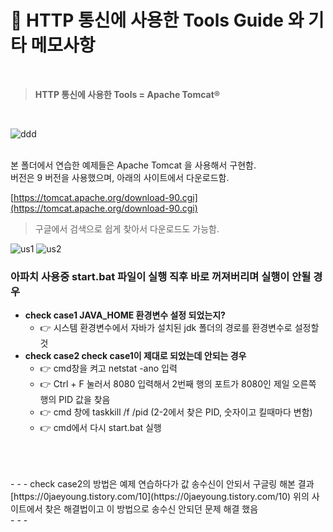 # :floppy_disk: HTTP 통신에 사용한 Tools Guide 와 기타 메모사항
<br>

> **HTTP 통신에 사용한 Tools = Apache Tomcat®**
<br>

![ddd](https://user-images.githubusercontent.com/79094527/164967057-f6665d1c-e2f7-4c7e-ae42-fd48880cb779.PNG)

<br>
본 폴더에서 연습한 예제들은 Apache Tomcat 을 사용해서 구현함. <br>
버전은 9 버전을 사용했으며, 아래의 사이트에서 다운로드함.<br>

[https://tomcat.apache.org/download-90.cgi](https://tomcat.apache.org/download-90.cgi)
<br>
> 구글에서 검색으로 쉽게 찾아서 다운로드도 가능함. <br>

![us1](https://user-images.githubusercontent.com/79094527/164966313-f5d21d26-5b78-4540-8277-b13e07127fc5.PNG)
![us2](https://user-images.githubusercontent.com/79094527/164966325-b154cd69-0372-43ea-95dc-3390d0cadeef.PNG)

### 아파치 사용중 start.bat 파일이 실행 직후 바로 꺼져버리며 실행이 안될 경우
* **check case1 JAVA_HOME 환경변수 설정 되었는지?** <br>
	* :point_right: 시스템 환경변수에서 자바가 설치된 jdk 폴더의 경로를 환경변수로 설정할 것
* **check case2 check case1이 제대로 되었는데 안되는 경우**
	+ :point_right: cmd창을 켜고 netstat -ano 입력
	+ :point_right: Ctrl + F 눌러서 8080 입력해서 2번째 행의 포트가 8080인 제일 오른쪽 행의 PID 값을 찾음
	+ :point_right: cmd 창에 taskkill /f /pid (2-2에서 찾은 PID, 숫자이고 킬때마다 변함)
	+ :point_right: cmd에서 다시 start.bat 실행
<br>
<br>
<br>
- - -
check case2의 방법은 예제 연습하다가 값 송수신이 안되서 구글링 해본 결과<br>
[https://0jaeyoung.tistory.com/10](https://0jaeyoung.tistory.com/10)   
위의 사이트에서 찾은 해결법이고 이 방법으로 송수신 안되던 문제 해결 했음<br>
- - -

